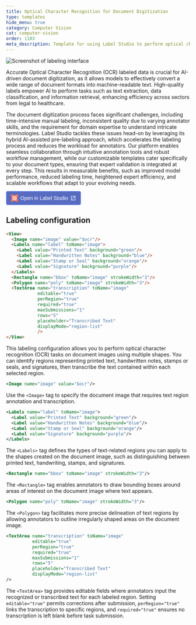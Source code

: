 ```yaml
---
title: Optical Character Recognition for Document Digitization
type: templates
hide_menu: true
category: Computer Vision
cat: computer-vision
order: 1103
meta_description: Template for using Label Studio to perform optical character recognition (OCR).
---
```


![Screenshot of labeling interface](/images/templates-misc/doc-digitize.png)

Accurate Optical Character Recognition (OCR) labeled data is crucial for AI-driven document digitization, as it allows models to effectively convert a wide range of document formats into machine-readable text. High-quality labels empower AI to perform tasks such as text extraction, data classification, and information retrieval, enhancing efficiency across sectors from legal to healthcare.

The document digitization process faces significant challenges, including time-intensive manual labeling, inconsistent quality due to varying annotator skills, and the requirement for domain expertise to understand intricate terminologies. Label Studio tackles these issues head-on by leveraging its hybrid AI-assisted pre-labeling approach, which accelerates the labeling process and reduces the workload for annotators. Our platform enables seamless collaboration through intuitive annotation tools and robust workflow management, while our customizable templates cater specifically to your document types, ensuring that expert validation is integrated at every step. This results in measurable benefits, such as improved model performance, reduced labeling time, heightened expert efficiency, and scalable workflows that adapt to your evolving needs.

<a href="https://app.humansignal.com/b/NTM5"
  target="_blank" rel="noopener" aria-label="Open in Label Studio" style="all:unset;cursor:pointer;display:inline-flex;align-items:center;justify-content:center;border-radius:4px;border:1px solid rgb(109,135,241);padding:8px 12px;background:rgb(87 108 193);color:white;font-weight:500;font-family:sans-serif;gap:6px;transition:background 0.2s ease;" onmouseover="this.style.background='rgb(97 122 218)'" onmouseout="this.style.background='rgb(87 108 193)'">
  <svg style="width:20px;height:20px" viewBox="0 0 26 26" fill="none"><path fill="#FFBAAA" d="M3.5 4.5h19v18h-19z"/><path fill-rule="evenodd" clip-rule="evenodd" d="M25.7 7.503h-7.087V5.147H7.588V2.792h11.025V.436H25.7v7.067Zm-18.112 0H5.225v10.994H2.863V7.503H.5V.436h7.088v7.067Zm0 18.061v-7.067H.5v7.067h7.088ZM25.7 18.497v7.067h-7.088v-2.356H7.588v-2.355h11.025v-2.356H25.7Zm-2.363 0V7.503h-2.363v10.994h2.363Z" fill="#FF7557"/></svg>
  <span style="font-size:14px">Open in Label Studio</span>
  <svg style="width:16px;height:16px" viewBox="0 0 24 24"><path d="M14,3V5H17.59L7.76,14.83L9.17,16.24L19,6.41V10H21V3M19,19H5V5H12V3H5C3.89,3 3,3.9 3,5V19A2,2 0 0,0 5,21H19A2,2 0 0,0 21,19V12H19V19Z" fill="white"/></svg>
</a>

## Labeling configuration

```html
<View>
  <Image name="image" value="$ocr"/>
  <Labels name="label" toName="image">
    <Label value="Printed Text" background="green"/>
    <Label value="Handwritten Notes" background="blue"/>
    <Label value="Stamp or Seal" background="orange"/>
    <Label value="Signature" background="purple"/>
  </Labels>
  <Rectangle name="bbox" toName="image" strokeWidth="3"/>
  <Polygon name="poly" toName="image" strokeWidth="3"/>
  <TextArea name="transcription" toName="image"
            editable="true"
            perRegion="true"
            required="true"
            maxSubmissions="1"
            rows="5"
            placeholder="Transcribed Text"
            displayMode="region-list"
            />
</View>
```

This labeling configuration allows you to perform optical character recognition (OCR) tasks on document images using multiple shapes. You can identify regions representing printed text, handwritten notes, stamps or seals, and signatures, then transcribe the text contained within each selected region.

```xml
<Image name="image" value="$ocr"/>
```

Use the `<Image>` tag to specify the document image that requires text region annotation and transcription.

```xml
<Labels name="label" toName="image">
  <Label value="Printed Text" background="green"/>
  <Label value="Handwritten Notes" background="blue"/>
  <Label value="Stamp or Seal" background="orange"/>
  <Label value="Signature" background="purple"/>
</Labels>
```

The `<Labels>` tag defines the types of text-related regions you can apply to the shapes created on the document image, such as distinguishing between printed text, handwriting, stamps, and signatures.

```xml
<Rectangle name="bbox" toName="image" strokeWidth="3"/>
```

The `<Rectangle>` tag enables annotators to draw bounding boxes around areas of interest on the document image where text appears.

```xml
<Polygon name="poly" toName="image" strokeWidth="3"/>
```

The `<Polygon>` tag facilitates more precise delineation of text regions by allowing annotators to outline irregularly shaped areas on the document image.

```xml
<TextArea name="transcription" toName="image"
          editable="true"
          perRegion="true"
          required="true"
          maxSubmissions="1"
          rows="5"
          placeholder="Transcribed Text"
          displayMode="region-list"
/>
```

The `<TextArea>` tag provides editable fields where annotators input the recognized or transcribed text for each labeled region. Setting `editable="true"` permits corrections after submission, `perRegion="true"` links the transcription to specific regions, and `required="true"` ensures no transcription is left blank before task submission.
